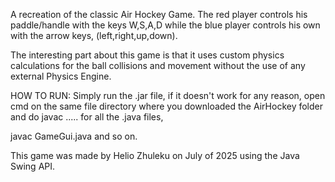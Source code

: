 A recreation of the classic Air Hockey Game. The red player controls his paddle/handle with the keys W,S,A,D while
the blue player controls his own with the arrow keys, (left,right,up,down).

The interesting part about this game is that it uses custom physics calculations for the ball collisions and movement
without the use of any external Physics Engine.

HOW TO RUN:
Simply run the .jar file, if it doesn't work for any reason, open cmd on the same file directory where you
downloaded the AirHockey folder and do javac ..... for all the .java files,

javac GameGui.java and so on.

This game was made by Helio Zhuleku on July of 2025 using the Java Swing API.
